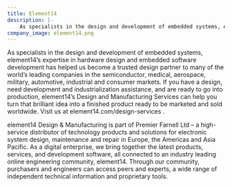 ```yaml
---
title: Element14
description: |-
    As specialists in the design and development of embedded systems, element14’s expertise in hardware design and embedded software development has helped us become a trusted design partner to many of the world’s leading companies.
company_image: element14.png
---
```

As specialists in the design and development of embedded systems, element14’s expertise in hardware design and embedded software development has helped us become a trusted design partner to many of the world’s leading companies in the semiconductor, medical, aerospace, military, automotive, industrial and consumer markets.
If you have a design, need development and industrialization assistance, and are ready to go into production, element14’s Design and Manufacturing Services can help you turn that brilliant idea into a finished product ready to be marketed and sold worldwide. Visit us at element14.com/design-services .

element14 Design & Manufacturing is part of Premier Farnell Ltd – a high-service distributor of technology products and solutions for electronic system design, maintenance and repair in Europe, the Americas and Asia Pacific. As a digital enterprise, we bring together the latest products, services, and development software, all connected to an industry leading online engineering community, element14. Through our community, purchasers and engineers can access peers and experts, a wide range of independent technical information and proprietary tools.
